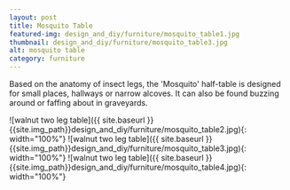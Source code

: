 ```yaml
---
layout: post
title: Mosquito Table
featured-img: design_and_diy/furniture/mosquito_table1.jpg
thumbnail: design_and_diy/furniture/mosquito_table3.jpg
alt: mosquito table
category: furniture
---
```


Based on the anatomy of insect legs, the 'Mosquito' half-table is designed for small places, hallways or narrow alcoves. It can also be found buzzing around or faffing about in graveyards.

![walnut two leg table]({{ site.baseurl }}{{site.img_path}}design_and_diy/furniture/mosquito_table2.jpg){: width="100%"}
![walnut two leg table]({{ site.baseurl }}{{site.img_path}}design_and_diy/furniture/mosquito_table3.jpg){: width="100%"}
![walnut two leg table]({{ site.baseurl }}{{site.img_path}}design_and_diy/furniture/mosquito_table4.jpg){: width="100%"}
